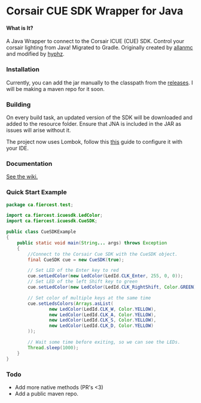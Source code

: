 Corsair CUE SDK Wrapper for Java
===
#### What is It?

A Java Wrapper to connect to the Corsair ICUE (CUE) SDK. Control your corsair lighting from Java! Migrated to Gradle.
Originally created by [allanmc](https://github.com/allanmc/java-cue-sdk) and modified by [hyphz](https://github.com/hyphz/java-cue-sdk). 

### Installation
Currently, you can add the jar manually to the classpath from the [releases](https://github.com/FiercestT/corsair-cue-java/releases). I will be making a maven repo for it soon.

### Building
On every build task, an updated version of the SDK will be downloaded and added to the resource folder. Ensure that JNA is included in the JAR as issues will arise without it.

The project now uses Lombok, follow this [this](https://www.baeldung.com/lombok-ide) guide to configure it with your IDE.

### Documentation

[See the wiki.](https://github.com/FiercestT/corsair-cue-java/wiki)

### Quick Start Example
```Java
package ca.fiercest.test;

import ca.fiercest.icuesdk.LedColor;
import ca.fiercest.icuesdk.CueSDK;

public class CueSDKExample 
{
    public static void main(String... args) throws Exception 
    {
        //Connect to the Corsair Cue SDK with the CueSDK object.
        final CueSDK cue = new CueSDK(true);

        // Set LED of the Enter key to red
        cue.setLedColor(new LedColor(LedId.CLK_Enter, 255, 0, 0));
        // Set LED of the left Shift key to green
        cue.setLedColor(new LedColor(LedId.CLK_RightShift, Color.GREEN));

        // Set color of multiple keys at the same time
        cue.setLedsColors(Arrays.asList(
                new LedColor(LedId.CLK_W, Color.YELLOW),
                new LedColor(LedId.CLK_A, Color.YELLOW),
                new LedColor(LedId.CLK_S, Color.YELLOW),
                new LedColor(LedId.CLK_D, Color.YELLOW)
        ));

        // Wait some time before exiting, so we can see the LEDs.
        Thread.sleep(1000);
    }
}

```````
### Todo
- Add more native methods (PR's <3)
- Add a public maven repo.
